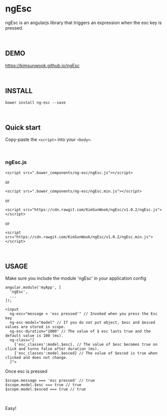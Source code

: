 ngEsc
=======

ngEsc is an angularjs library that triggers an expression when the esc key is pressed.

<br/>

DEMO
-------
https://kimsunwook.github.io/ngEsc

<br/>

INSTALL
-------

```
bower install ng-esc --save
```

<br/>

Quick start
-------
Copy-paste the ```<script>``` into your ```<body>```.

<br/>

### ngEsc.js

```
<script src=".bower_components/ng-esc/ngEsc.js"></script>
```
or
```
<script src=".bower_components/ng-esc/ngEsc.min.js"></script>
```
or
```
<script src="https://cdn.rawgit.com/KimSunWook/ngEsc/v1.0.2/ngEsc.js"></script>
```
or
```
<script src="https://cdn.rawgit.com/KimSunWook/ngEsc/v1.0.2/ngEsc.min.js"></script>
```

<br/>

USAGE
-----

Make sure you include the module 'ngEsc' in your application config

```
angular.module('myApp', [
  'ngEsc',
  ...
]);
```

```
<input
  ng-esc="message = 'esc pressed'" // Invoked when you press the Esc key
  ng-esc-model="model" // If you do not put object, $esc and $esced values ​​are stored in scope.
  ng-esc-duration="1000" // The value of $ esc lasts true and the default value is 100 (ms).
  ng-class="[
    {'esc_classes':model.$esc}, // The value of $esc becomes true on click and turns false after duration (ms).
    {'esc_classes':model.$esced} // The value of $esced is true when clicked and does not change.
  ]">
```

Once esc is pressed

```
$scope.message === 'esc pressed' // true
$scope.model.$esc === true // true
$scope.model.$esced === true // true
```

<br/>

Easy!
